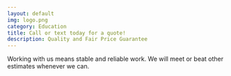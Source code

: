 ```yaml
---
layout: default
img: logo.png
category: Education
title: Call or text today for a quote!
description: Quality and Fair Price Guarantee
---
```


Working with us means stable and reliable work. We will meet or beat other estimates whenever we can.
 
